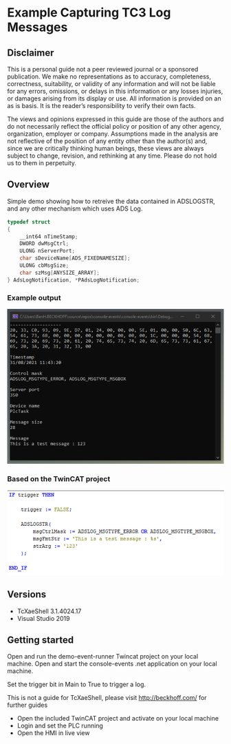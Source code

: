 # Example Capturing TC3 Log Messages

## Disclaimer

This is a personal guide not a peer reviewed journal or a sponsored publication. We make
no representations as to accuracy, completeness, correctness, suitability, or validity of any
information and will not be liable for any errors, omissions, or delays in this information or any
losses injuries, or damages arising from its display or use. All information is provided on an as
is basis. It is the reader’s responsibility to verify their own facts.

The views and opinions expressed in this guide are those of the authors and do not
necessarily reflect the official policy or position of any other agency, organization, employer or
company. Assumptions made in the analysis are not reflective of the position of any entity
other than the author(s) and, since we are critically thinking human beings, these views are
always subject to change, revision, and rethinking at any time. Please do not hold us to them
in perpetuity.

## Overview 

Simple demo showing how to retreive the data contained in ADSLOGSTR, and any other mechanism which uses ADS Log.

```c
typedef struct
{
    __int64 nTimeStamp;
    DWORD dwMsgCtrl;
    ULONG nServerPort;
    char sDeviceName[ADS_FIXEDNAMESIZE];
    ULONG cbMsgSize;
    char szMsg[ANYSIZE_ARRAY];
} AdsLogNotification, *PAdsLogNotification;
```

### Example output

![Example output from console](docs/png/console.png)

### Based on the TwinCAT project
![TwinCAT program](docs/png/twincat.png)

## Versions
* TcXaeShell 3.1.4024.17
* Visual Studio 2019

## Getting started

Open and run the demo-event-runner Twincat project on your local machine. 
Open and start the console-events .net application on your local machine. 

Set the trigger bit in Main to True to trigger a log. 

This is not a guide for TcXaeShell, please visit http://beckhoff.com/ for further guides
* Open the included TwinCAT project and activate on your local machine
* Login and set the PLC running
* Open the HMI in live view

